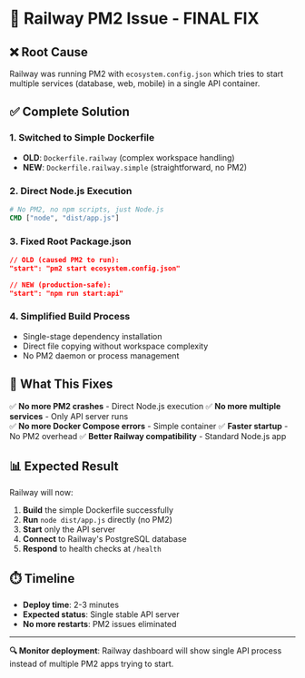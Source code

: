# 🚂 Railway PM2 Issue - FINAL FIX

## ❌ **Root Cause**
Railway was running PM2 with `ecosystem.config.json` which tries to start multiple services (database, web, mobile) in a single API container.

## ✅ **Complete Solution**

### 1. **Switched to Simple Dockerfile**
- **OLD**: `Dockerfile.railway` (complex workspace handling)
- **NEW**: `Dockerfile.railway.simple` (straightforward, no PM2)

### 2. **Direct Node.js Execution**
```dockerfile
# No PM2, no npm scripts, just Node.js
CMD ["node", "dist/app.js"]
```

### 3. **Fixed Root Package.json**
```json
// OLD (caused PM2 to run):
"start": "pm2 start ecosystem.config.json"

// NEW (production-safe):
"start": "npm run start:api"
```

### 4. **Simplified Build Process**
- Single-stage dependency installation
- Direct file copying without workspace complexity
- No PM2 daemon or process management

## 🎯 **What This Fixes**

✅ **No more PM2 crashes** - Direct Node.js execution
✅ **No more multiple services** - Only API server runs  
✅ **No more Docker Compose errors** - Simple container
✅ **Faster startup** - No PM2 overhead
✅ **Better Railway compatibility** - Standard Node.js app

## 📊 **Expected Result**

Railway will now:
1. **Build** the simple Dockerfile successfully
2. **Run** `node dist/app.js` directly (no PM2)
3. **Start** only the API server
4. **Connect** to Railway's PostgreSQL database
5. **Respond** to health checks at `/health`

## ⏱️ **Timeline**
- **Deploy time**: 2-3 minutes
- **Expected status**: Single stable API server
- **No more restarts**: PM2 issues eliminated

---

**🔍 Monitor deployment**: Railway dashboard will show single API process instead of multiple PM2 apps trying to start.
